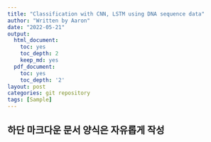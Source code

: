 ```yaml
---
title: "Classification with CNN, LSTM using DNA sequence data"
author: "Written by Aaron"
date: "2022-05-21"
output:
  html_document:
    toc: yes
    toc_depth: 2
    keep_md: yes
  pdf_document:
    toc: yes
    toc_depth: '2'
layout: post
categories: git repository
tags: [Sample]
---
```



## 하단 마크다운 문서 양식은 자유롭게 작성

